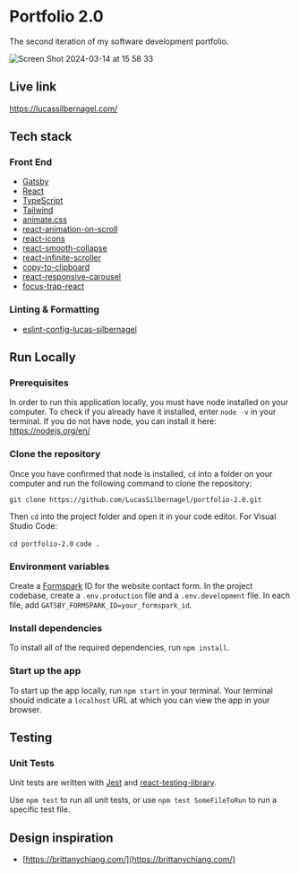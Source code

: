 # Portfolio 2.0

The second iteration of my software development portfolio.

![Screen Shot 2024-03-14 at 15 58 33](https://github.com/LucasSilbernagel/portolio-2.0/assets/57023164/33b7fcb1-e6a5-4d21-abfb-fd5f4f4f067e)

## Live link

https://lucassilbernagel.com/

## Tech stack

### Front End

- [Gatsby](https://www.gatsbyjs.com/)
- [React](https://reactjs.org/)
- [TypeScript](https://www.typescriptlang.org/)
- [Tailwind](https://tailwindcss.com/)
- [animate.css](https://animate.style/)
- [react-animation-on-scroll](https://www.npmjs.com/package/react-animation-on-scroll)
- [react-icons](https://www.npmjs.com/package/react-icons)
- [react-smooth-collapse](https://www.npmjs.com/package/react-smooth-collapse)
- [react-infinite-scroller](https://www.npmjs.com/package/react-infinite-scroller)
- [copy-to-clipboard](https://www.npmjs.com/package/copy-to-clipboard)
- [react-responsive-carousel](https://www.npmjs.com/package/react-responsive-carousel)
- [focus-trap-react](https://www.npmjs.com/package/focus-trap-react)

### Linting & Formatting

- [eslint-config-lucas-silbernagel](https://www.npmjs.com/package/eslint-config-lucas-silbernagel)

## Run Locally

### Prerequisites

In order to run this application locally, you must have node installed on your computer. To check if you already have it installed, enter `node -v` in your terminal. If you do not have node, you can install it here: https://nodejs.org/en/

### Clone the repository

Once you have confirmed that node is installed, `cd` into a folder on your computer and run the following command to clone the repository:

`git clone https://github.com/LucasSilbernagel/portfolio-2.0.git`

Then `cd` into the project folder and open it in your code editor. For Visual Studio Code:

`cd portfolio-2.0`
`code .`

### Environment variables

Create a [Formspark](https://formspark.io/) ID for the website contact form. In the project codebase, create a `.env.production` file and a `.env.development` file. In each file, add `GATSBY_FORMSPARK_ID=your_formspark_id`.

### Install dependencies

To install all of the required dependencies, run `npm install`.

### Start up the app

To start up the app locally, run `npm start` in your terminal. Your terminal should indicate a `localhost` URL at which you can view the app in your browser.

## Testing

### Unit Tests

Unit tests are written with [Jest](https://jestjs.io/) and [react-testing-library](https://testing-library.com/).

Use `npm test` to run all unit tests, or use `npm test SomeFileToRun` to run a specific test file.

## Design inspiration
- [https://brittanychiang.com/](https://brittanychiang.com/)
